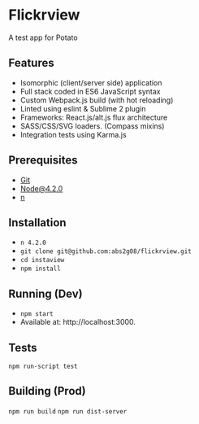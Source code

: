# Flickrview

A test app for Potato

## Features

* Isomorphic (client/server side) application
* Full stack coded in ES6 JavaScript syntax
* Custom Webpack.js build (with hot reloading)
* Linted using eslint & Sublime 2 plugin
* Frameworks: React.js/alt.js flux architecture
* SASS/CSS/SVG loaders. (Compass mixins)
* Integration tests using Karma.js

## Prerequisites

* [Git](http://git-scm.com/)
* [Node@4.2.0](http://nodejs.org/)
* [n](https://www.npmjs.com/package/n)

## Installation

* `n 4.2.0`
* `git clone git@github.com:abs2g08/flickrview.git`
* `cd instaview`
* `npm install`

## Running (Dev)

* `npm start`
* Available at: http://localhost:3000.

## Tests

`npm run-script test`

## Building (Prod)

`npm run build`
`npm run dist-server`
